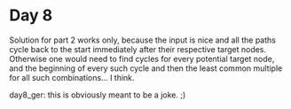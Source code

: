 # Day 8

Solution for part 2 works only, because the input is nice and all the paths cycle back to the start immediately after their respective target nodes. Otherwise one would need to find cycles for every potential target node, and the beginning of every such cycle and then the least common multiple for all such combinations... I think.

day8_ger: this is obviously meant to be a joke. ;)